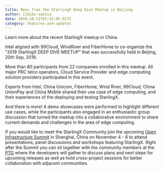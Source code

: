 ```yaml
---
title: News from the StarlingX Deep Dive Meetup in Beijing
author: ildiko-vancsa
date: 2019-10-11T01:32:05.627Z
category: features-and-updates
---
```


Learn more about the recent StarlingX meetup in China. <!-- more -->

Intel aligned with 99Cloud, WindRiver and FiberHome to co-organize the "2019 StarlingX DEEP DIVE MEETUP" that was successfully held in Beijing, 20th Sep, 2019.

More than 80 participants from 22 companies enrolled in this meetup. All major PRC telco operators, Cloud Service Provider and edge computing solution providers participated in this event.

Experts from Intel, China Unicom, FiberHome, Wind River, 99Cloud, China UnionPay and China Mobile shared their use case of edge computing, and their experiences of the deploying and testing StarlingX.

And there is more! 4 demo showcases were performed to highlight different use cases, while the participants also engaged in an enthusiastic group discussion that turned the meetup into a collaborative environment to share current demands and challenges in the area of edge computing.

If you would like to meet the StarlingX Community join the upcoming [Open Infrastructure Summit](https://www.openstack.org/summit/shanghai-2019) in Shanghai, China on November 4 - 6 to attend presentations, panel discussions and workshops featuring StarlingX. Right after the Summit you can sit together with the community members at the [PTG](https://www.openstack.org/ptg/) where the developers will gather to discuss plans and next steps for upcoming releases as well as hold cross-project sessions for better collaboration with adjacent communities.

